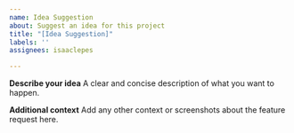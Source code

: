 ```yaml
---
name: Idea Suggestion
about: Suggest an idea for this project
title: "[Idea Suggestion]"
labels: ''
assignees: isaaclepes

---
```


**Describe your idea**
A clear and concise description of what you want to happen.

**Additional context**
Add any other context or screenshots about the feature request here.
